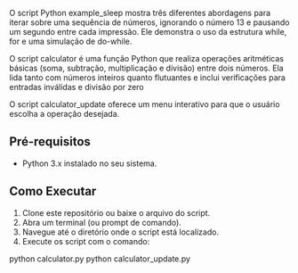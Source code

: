 O script Python example_sleep mostra três diferentes abordagens para iterar sobre uma sequência de números, ignorando o número 13 e pausando um segundo entre cada impressão. Ele demonstra o uso da estrutura while, for e uma simulação de do-while.

O script calculator é uma função Python que realiza operações aritméticas básicas (soma, subtração, multiplicação e divisão) entre dois números. Ela lida tanto com números inteiros quanto flutuantes e inclui verificações para entradas inválidas e divisão por zero

O script calculator_update oferece um menu interativo para que o usuário escolha a operação desejada.

## Pré-requisitos

- Python 3.x instalado no seu sistema.

## Como Executar

1. Clone este repositório ou baixe o arquivo do script.
2. Abra um terminal (ou prompt de comando).
3. Navegue até o diretório onde o script está localizado.
4. Execute os script com o comando:
     
python calculator.py
python calculator_update.py
